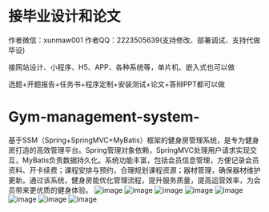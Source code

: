 # 接毕业设计和论文
作者微信：xunmaw001  作者QQ：2223505639(支持修改、部署调试、支持代做毕设)

接网站设计、小程序、H5、APP、各种系统等，单片机、嵌入式也可以做

选题+开题报告+任务书+程序定制+安装测试+论文+答辩PPT都可以做
# Gym-management-system-
基于SSM（Spring+SpringMVC+MyBatis）框架的健身房管理系统，是专为健身房打造的高效管理平台。Spring管理对象依赖，SpringMVC处理用户请求实现交互，MyBatis负责数据持久化。系统功能丰富，包括会员信息管理，方便记录会员资料、开卡续费；课程安排与预约，合理规划课程资源；器材管理，确保器材维护更新。通过该系统，健身房能优化管理流程，提升服务质量，提高运营效率，为会员带来更优质的健身体验。
![image](https://github.com/user-attachments/assets/cbe69a47-4f16-4a7d-8156-b3f14683bba5)
![image](https://github.com/user-attachments/assets/86d484f1-e6da-4164-863e-dcf8e1a9e4cf)
![image](https://github.com/user-attachments/assets/724985c9-7659-4c81-bfb0-711b3fb5be54)
![image](https://github.com/user-attachments/assets/c5a75a07-20b9-48f7-a09f-e95c83cdc9cc)
![image](https://github.com/user-attachments/assets/b51eb73f-65b5-4c60-aca5-c884145d7bf9)
![image](https://github.com/user-attachments/assets/b53b4f15-cebf-421a-829c-e9deb7923bd7)
![image](https://github.com/user-attachments/assets/d65566b9-d1ce-4ef6-b062-88c66956f8ce)
![image](https://github.com/user-attachments/assets/06dded44-f13f-4074-be91-183fc4dbed1e)
